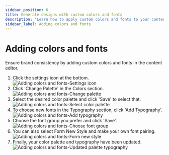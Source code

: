```yaml
---
sidebar_position: 6
title: Generate designs with custom colors and fonts
description: "Learn how to apply custom colors and fonts to your content for on-brand designs."
sidebar_label: Adding colors and fonts
---
```


# Adding colors and fonts

Ensure brand consistency by adding custom colors and fonts in the content editor.

1. Click the settings icon at the bottom.
        <img src="/img/working-with-content/adding-colors-and-fonts/1_adding-colors-and-fonts_settings-icon.png" alt="Adding colors and fonts-Settings icon" />
2. Click 'Change Palette' in the Colors section.
        <img src="/img/working-with-content/adding-colors-and-fonts/2_adding-colors-and-fonts_change-palette.png" alt="Adding colors and fonts-Change palette" />
3. Select the desired color palette and click 'Save' to select that.
        <img src="/img/working-with-content/adding-colors-and-fonts/3_adding-colors-and-fonts_select-color-palette.png" alt="Adding colors and fonts-Select color palette" />
4. To choose new fonts in the Typography section, click 'Add Typography'. 
        <img src="/img/working-with-content/adding-colors-and-fonts/4_adding-colors-and-fonts_add-typography.png" alt="Adding colors and fonts-Add typography" />
5. Choose the font group you prefer and click 'Save'.
        <img src="/img/working-with-content/adding-colors-and-fonts/5_adding-colors-and-fonts_choose-font-group.png" alt="Adding colors and fonts-Choose font group" />
6. You can also select Form New Style and make your own font pairing. 
        <img src="/img/working-with-content/adding-colors-and-fonts/6_adding-colors-and-fonts_form-new-style.png" alt="Adding colors and fonts-Form new style" />
7. Finally, your color palette and typography have been updated.
        <img src="/img/working-with-content/adding-colors-and-fonts/7_adding-colors-and-fonts_updated-palette-typography.png" alt="Adding colors and fonts-Updated palette typography" />